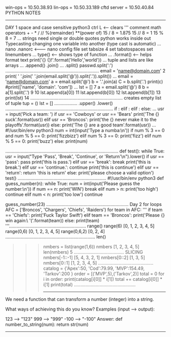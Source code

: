 win-ops = 10.50.38.93
lin-ops = 10.50.33.189
cftd server = 10.50.40.84
PYTHON NOTES
_______________________________________
DAY 1
space and case sensitive
python3
ctrl L <-- clears
''' comment
math operators + - * / // %(remainder) **(power of)
15 / 8 = 1.875
15 // 8 = 1
15 % 8 = 7
...
strings need single or double quotes
python works inside out
Typecasting changing one variable into another (type cast is automatic)
...
nano .nanorc <--- nano config file
set tabsize 4
set tabstospaces
set linenumbers
...
type() <-- shows type of function
...
.format() <-- helps format text 
print('{} {}!'.format('Hello','world'))
...
tuple and lists are like arrays
...
.append()
.join()
...
.split()
passwd.split(':')
.........................................................................
 email = 'name@domain.com'
 2 print( ' '.join(' '.join(email.split('@')).split('.')).split())
...
email = 'name@domain.com'
a = email.split('@')
b = '.'.join(a)
C = b.split('.')
print(c)
#print(['name', 'domain'. 'com'])
...
lst = []
 7 a = email.split('@')
 8 b = a[1].split('.')
 9
10 lst.append(a[0])
11 lst.append(b[0])
12 lst.append(b[1])
13 print(lst)
14
........................................................................
creates empty list of tuple
tup = ()
lst = []
..................
.upper()
.lower()
....................................................................................
if <condition>:
    <indented code block>
elif <condition>:
    <indented code block>
elif <condition>:
    <indented code block>
else:
    <indented code block>
...
usr = input('Pick a team: ')
if usr == 'Cowboys' or usr == 'Bears'
     print('The {} suck'.format(usr))
 elif usr == 'Broncos':
     print('the {} never make it to the playoffs'.format(usr))
 else:
     print('The {} are a good team'.format(usr))
...
 #!/usr/bin/env python3
 num = int(input('Type a numba:\n'))
 if num % 3 == 0 and num % 5 == 0:
     print('fizzbizz')
 elif num % 3 == 0:
     print('fizz')
 elif num % 5 == 0:
     print('buzz')
 else:
     print(num)

........................................................................................
def test():
     while True:
         usr = input("Type 'Pass', 'Break', 'Continue', or 'Return'\n").lower()
         if usr == 'pass':
             pass
             print('this is pass.')
         elif usr == 'break':
             break
             print('this is break.')
         elif usr == 'continue.':
             continue
             print('this is continue')
         elif usr == 'return':
             return 'this is return'
         else:
             print('please choose a valid option')
 test()
.....................................................................
 #!/usr/bin/env python3
  def guess_number(n):
      while True:
         num = int(input('Please guess the number:\n'))
         if num == n:
             print('WIN')
             break
         elif num > n:
             print('too high')
             continue
         elif num < n:
             print('too low')
             continue

 guess_number(23)
................................................................
Day 2
for loops
AFC = ['Broncos', 'Chargers', 'Chiefs', 'Raiders')
 for team in AFC:
 ''' 
     if team == 'Chiefs':
         print('Fuck Taylor Swift')
     elif team == 'Broncos':
         print('Please {} win again:\ '('.format(team))
     else:
         print(team)
 '''............................................................
 range()
range(6)
 [0, 1, 2, 3, 4, 5]
 range(0,6)
 [0, 1, 2, 3, 4, 5]
 range(0,6,2)
 [0, 2, 4]
......................................................................
len()
>>> nmbers = list(range(1,6))
>>> nmbers
[1, 2, 3, 4, 5]
>>> len(nmbers)
5
.......................................
SLICING
>>> nmbers[-1::-1]
[5, 4, 3, 2, 1]
>>> nmbers[0::2]
[1, 3, 5]
>>> nmbers[0::1]
[1, 2, 3, 4, 5]
...........................................
catalog = {'Apex':50, 'Cod':79.99, 'MVP':154.49, 'Tarkov':200 }
 order = [('MVP',5),('Tarkov',2)]
 total = 0
 for i in order:
     print(catalog[i[0]] * i[1])
     total += catalog[i[0]] * i[1] 
 print(total)
................................................
>>> ____________________________________________________
We need a function that can transform a number (integer) into a string.

What ways of achieving this do you know?
Examples (input --> output):

123  --> "123"
999  --> "999"
-100 --> "-100"
Answer:
def number_to_string(num):
    return str(num)
_________________________________________________


















